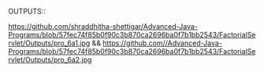 OUTPUTS::

https://github.com/shraddhitha-shettigar/Advanced-Java-Programs/blob/57fec74f85b0f90c3b870ca2696ba0f7b1bb2543/FactorialServlet/Outputs/pro_6a1.jpg && https://github.com//Advanced-Java-Programs/blob/57fec74f85b0f90c3b870ca2696ba0f7b1bb2543/FactorialServlet/Outputs/pro_6a2.jpg